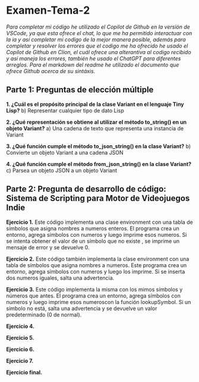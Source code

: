 # Examen-Tema-2

_Para completar mi código he utilizado el Copilot de Github en la versión de VSCode, ya que esta ofrece el chat, lo que me ha permitido interactuar con la ia y así completar mi codigo de la mejor manera posible, además para completar y resolver los errores que el codigo me ha ofrecido he usado el Copilot de Github en Clion, el cuál ofrece una alterantiva al codigo recibido y así maneja los errores, también he usado el ChatGPT para diferentes arreglos. Para el markdown del readme he utilizado el documento que ofrece Github acerca de su sintáxis._
## Parte 1: Preguntas de elección múltiple
**1. ¿Cuál es el propósito principal de la clase Variant en el lenguaje Tiny Lisp?**
b) Representar cualquier tipo de dato Lisp

**2. ¿Qué representación se obtiene al utilizar el método to_string() en un objeto Variant?**
a) Una cadena de texto que representa una instancia de Variant

**3. ¿Qué función cumple el método to_json_string() en la clase Variant?**
b) Convierte un objeto Variant a una cadena JSON

**4. ¿Qué función cumple el método from_json_string() en la clase Variant?**
c) Parsea un objeto JSON a un objeto Variant

## Parte 2: Pregunta de desarrollo de código: Sistema de Scripting para Motor de Videojuegos Indie
**Ejercicio 1.**
Este código implementa una clase environment con una tabla de símbolos que asigna nombres a numeros enteros. El programa  crea un entorno, agrega símbolos con numeros y luego imprime esos numeros. Si se intenta obtener el valor de un símbolo que no existe , se imprime un mensaje de error y se devuelve 0.

**Ejercicio 2.**
Este código también implementa la clase environment con una tabla de símbolos que asigna nombres a numeros. Este programa crea un entorno, agrega símbolos  con numeros y luego los imprime. Si se inserta dos numeros iguales, salta una advertencia.

**Ejercicio 3.**
Este código implementa la misma con los mimos símbolos y números que antes. El programa crea un entorno, agrega símbolos con numeros y luego imprime esos numeroscon la función lookupSymbol. Si un símbolo no está, salta una advertencia y se devuelve un valor predeterminado (0 de normal).

**Ejercicio 4.** 


**Ejercicio 5.** 

**Ejercicio 6.**

**Ejercicio 7.** 

**Ejercicio final.** 
